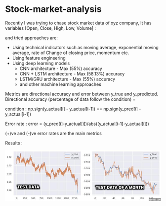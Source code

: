 # Stock-market-analysis

Recently I was trying to chase stock market data of xyz company,
It has variables [Open, Close, High, Low, Volume] :

and tried approaches are:
- Using technical indicators such as moving average, exponential moving average, rate of Change of closing price, momentum etc.
- Using feature engineering
- Using deep learning models
  * CNN architecture - Max (55%) accuracy
  * CNN + LSTM architecture - Max (58.13%) accuracy
  * LSTM/GRU architecture - Max (55%) accuracy
  * and other machine learning approaches
  
Metrics are directional accuracy and error between y_true and y_predicted.
Directional accuracy (percentage of data follow the condition) = 

condition : np.sign(y_actual[i] - y_actual[i-1]) == np.sign(y_pred[i] - y_actual[i-1])

Error rate :
error = (y_pred[i]-y_actual[i])/abs((y_actual[i-1]-y_actual[i]))

(+)ve and (-)ve error rates are the main metrics

Results :

![alt text](https://github.com/Pawan300/Stock-market-analysis/blob/master/image1.jpg)
